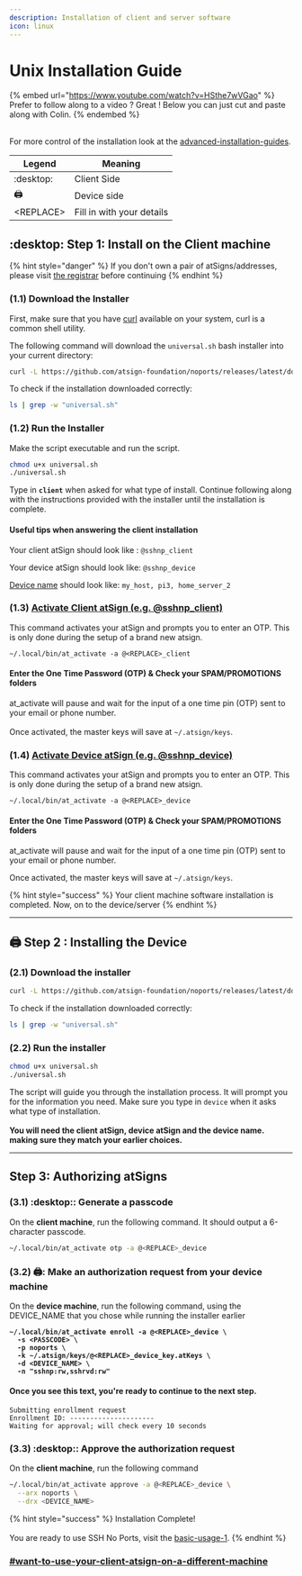 ```yaml
---
description: Installation of client and server software
icon: linux
---
```


# Unix Installation Guide

{% embed url="https://www.youtube.com/watch?v=HSthe7wVGao" %}
Prefer to follow along to a video ? Great !  Below you can just cut and paste along with Colin.&#x20;
{% endembed %}

\
For more control of the installation look at the [advanced-installation-guides](../advanced-installation-guides/ "mention").

| Legend     | Meaning                   |
| ---------- | ------------------------- |
| :desktop:  | Client Side               |
| :printer:  | Device side               |
| \<REPLACE> | Fill in with your details |

## :desktop: Step 1:  Install on the Client machine&#x20;

{% hint style="danger" %}
If you don't own a pair of atSigns/addresses, please visit [the registrar](https://my.noports.com/no-ports-invite/14dayfreetrial) before continuing
{% endhint %}

### (1.1) Download the Installer

First, make sure that you have [curl](https://curl.se) available on your system, curl is a common shell utility.

The following command will download the `universal.sh` bash installer into your current directory:

```sh
curl -L https://github.com/atsign-foundation/noports/releases/latest/download/universal.sh -o universal.sh
```

To check if the installation downloaded correctly:

```bash
ls | grep -w "universal.sh"
```

### (1.2) Run the Installer

Make the script executable and run the script.

```sh
chmod u+x universal.sh
./universal.sh
```

Type in **`client`** when asked for what type of install. Continue following along with the instructions provided with the installer until the installation is complete.

#### Useful tips when answering the client installation

Your client atSign should look like : `@sshnp_client`

Your device atSign should look like: `@sshnp_device`

[Device name](installation-details.md#device-names) should look like:  `my_host, pi3, home_server_2`

### (1.3) [Activate Client atSign (e.g. @sshnp\_client)](activating-your-atsigns.md#activate-the-client-atsign)

This command activates your atSign and prompts you to enter an OTP. This is only done during the setup of a brand new atsign.

```
~/.local/bin/at_activate -a @<REPLACE>_client
```

#### Enter the One Time Password (OTP) & Check your SPAM/PROMOTIONS folders

at\_activate will pause and wait for the input of a one time pin (OTP) sent to your email or phone number.  \
\
Once activated, the master keys will save at `~/.atsign/keys`.

### (1.4) [Activate Device atSign (e.g. @sshnp\_device)](activating-your-atsigns.md#activate-the-device-atsign)

This command activates your atSign and prompts you to enter an OTP. This is only done during the setup of a brand new atsign.

```
~/.local/bin/at_activate -a @<REPLACE>_device
```

#### Enter the One Time Password (OTP) & Check your SPAM/PROMOTIONS folders

at\_activate will pause and wait for the input of a one time pin (OTP) sent to your email or phone number.&#x20;

Once activated, the master keys will save at `~/.atsign/keys`.

{% hint style="success" %}
Your client machine software installation is completed. Now, on to the device/server
{% endhint %}

***

## :printer: Step 2 : Installing the Device

### (2.1) Download the installer&#x20;

```bash
curl -L https://github.com/atsign-foundation/noports/releases/latest/download/universal.sh -o universal.sh
```

To check if the installation downloaded correctly:

```bash
ls | grep -w "universal.sh"
```

### (2.2) Run the installer

```bash
chmod u+x universal.sh
./universal.sh
```

The script will guide you through the installation process. It will prompt you for the information you need. Make sure you type in `device` when it asks what type of installation.\
&#x20;\
**You will need the client atSign, device atSign and the device name. making sure they match your earlier choices.**

***

## Step 3: Authorizing atSigns

### (3.1) :desktop:: Generate a passcode

On the **client machine**, run the following command. It should output a 6-character passcode.

```bash
~/.local/bin/at_activate otp -a @<REPLACE>_device
```

### (3.2) :printer:: Make an authorization request from your device machine

On the **device machine**, run the following command, using the DEVICE\_NAME that you chose while running the installer earlier

<pre class="language-bash"><code class="lang-bash"><strong>~/.local/bin/at_activate enroll -a @&#x3C;REPLACE>_device \
</strong><strong>  -s &#x3C;PASSCODE> \
</strong><strong>  -p noports \
</strong><strong>  -k ~/.atsign/keys/@&#x3C;REPLACE>_device_key.atKeys \
</strong><strong>  -d &#x3C;DEVICE_NAME> \
</strong><strong>  -n "sshnp:rw,sshrvd:rw"
</strong></code></pre>

#### Once you see this text, you're ready to continue to the next step.

```
Submitting enrollment request 
Enrollment ID: ---------------------
Waiting for approval; will check every 10 seconds
```

### (3.3) :desktop:: Approve the authorization request

On the **client machine**, run the following command

```bash
~/.local/bin/at_activate approve -a @<REPLACE>_device \
  --arx noports \
  --drx <DEVICE_NAME>
```

{% hint style="success" %}
Installation Complete!\
\
You are ready to use SSH No Ports, visit the [basic-usage-1](../../usage/basic-usage-1/ "mention").
{% endhint %}

### [#want-to-use-your-client-atsign-on-a-different-machine](installation-details.md#want-to-use-your-client-atsign-on-a-different-machine "mention")
